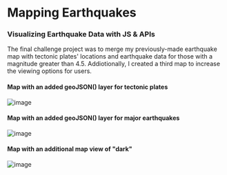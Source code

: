 # Mapping Earthquakes
### Visualizing Earthquake Data with JS & APIs

The final challenge project was to merge my previously-made earthquake map with tectonic plates' locations and earthquake data for those with a magnitude greater than 4.5. Addiotionally, I created a third map to increase the viewing options for users. 

#### Map with an added geoJSON() layer for tectonic plates
![image](https://user-images.githubusercontent.com/84139177/133907374-2fb2b67c-37b6-4198-b62d-9c7878568d9e.png)

#### Map with an added geoJSON() layer for major earthquakes
![image](https://user-images.githubusercontent.com/84139177/133907395-316dfedd-4c8c-4ede-98bf-ffe571bdac0c.png)

#### Map with an additional map view of "dark"
![image](https://user-images.githubusercontent.com/84139177/133907406-b7b7e544-4f62-4770-bab8-29ffb737a756.png)



 

